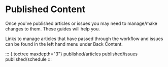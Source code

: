 Published Content
=================

Once you\'ve published articles or issues you may need to manage/make
changes to them. These guides will help you.

Links to manage articles that have passed through the workflow and
issues can be found in the left hand menu under Back Content.

::: {.toctree maxdepth="3"}
published/articles published/issues published/schedule
:::
